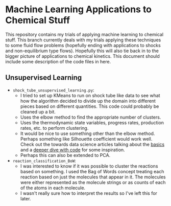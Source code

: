 # Machine Learning Applications to Chemical Stuff

This repository contains my trials of applying machine learning to chemical
stuff. This branch currently deals with my trials applying these techniques to
some fluid flow problems (hopefully ending with applications to shocks and
non-equilibrium type flows). Hopefully this will also tie back in to the bigger
picture of applications to chemical kinetics. This document should include some
description of the code files in here.

## Unsupervised Learning

- `shock_tube_unsupervised_learning.py`:
  - I tried to set up KMeans to run on shock tube like data to see what how the
    algorithm decided to divide up the domain into different pieces based on
    different quantities. This code could probably be cleaned up a bit.
  - Uses the elbow method to find the appropriate number of clusters.
  - Uses the thermodynamic state variables, progress rates, production rates,
    etc. to perform clustering.
  - It would be nice to use something other than the elbow method. Perhaps
    something like Silhouette coefficient would work well. Check out the
    towards data science articles talking about the
    [basics](https://towardsdatascience.com/clustering-metrics-better-than-the-elbow-method-6926e1f723a6)
    and a [deeper dive with
    code](https://towardsdatascience.com/silhouette-method-better-than-elbow-method-to-find-optimal-clusters-378d62ff6891)
    for some inspiration.
  - Perhaps this can also be extended to PCA.
- `reaction_classification_BoW`:
  - I was interested to know if it was possible to cluster the reactions based
    on something. I used the Bag of Words concept treating each reaction based
    on just the molecules that appear in it. The molecules were either
    represented as the molecule strings or as counts of each of the atoms in
    each molecule.
  - I wasn't really sure how to interpret the results so I've left this for
    later.
